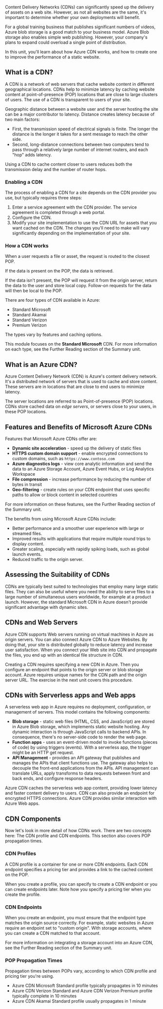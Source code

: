 Content Delivery Networks (CDNs) can significantly speed up the delivery of assets on a web site. However, as not all websites are the same, it's important to determine whether your own deployments will benefit.

For a global training business that publishes significant numbers of videos, Azure blob storage is a good match to your business model. Azure Blob storage also enables simple web publishing. However, your company's plans to expand could overload a single point of distribution.

In this unit, you'll learn about how Azure CDN works, and how to create one to improve the performance of a static website.

## What is a CDN?

A CDN is a network of web servers that cache website content in different geographical locations. CDNs help to minimize latency by caching website content at point-of-presence (POP) locations that are close to large clusters of users. The use of a CDN is transparent to users of your site.

Geographic distance between a website user and the server hosting the site can be a major contributor to latency. Distance creates latency because of two main factors:

- First, the transmission speed of electrical signals is finite. The longer the distance is the longer it takes for a sent message to reach the other side.
- Second, long-distance connections between two computers tend to pass through a relatively large number of internet routers, and each "hop" adds latency.

Using a CDN to cache content closer to users reduces both the transmission delay and the number of router hops.

### Enabling a CDN

The process of enabling a CDN for a site depends on the CDN provider you use, but typically requires three steps:

1. Enter a service agreement with the CDN provider. The service agreement is completed through a web portal.
1. Configure the CDN.
1. Modify your site implementation to use the CDN URL for assets that you want cached on the CDN. The changes you'll need to make will vary significantly depending on the implementation of your site.

### How a CDN works

When a user requests a file or asset, the request is routed to the closest POP.

If the data is present on the POP, the data is retrieved.

If the data isn't present, the POP will request it from the origin server, return the data to the user and store local copy. Follow-on requests for the data will then be local to the POP.

There are four types of CDN available in Azure:

- Standard Microsoft
- Standard Akamai
- Standard Verizon
- Premium Verizon

The types vary by features and caching options.

This module focuses on the **Standard Microsoft** CDN. For more information on each type, see the Further Reading section of the Summary unit.

## What is an Azure CDN?

Azure Content Delivery Network (CDN) is Azure's content delivery network. It's a distributed network of servers that is used to cache and store content. These servers are in locations that are close to end users to minimize latency.

The server locations are referred to as Point-of-presence (POP) locations. CDNs store cached data on *edge servers*, or servers close to your users, in these POP locations.

## Features and Benefits of Microsoft Azure CDNs

Features that Microsoft Azure CDNs offer are:

- **Dynamic site acceleration** - speed up the delivery of static files
- **HTTPS custom domain support** - enable encrypted connections to custom domains, such as `https://www.contoso.com`
- **Azure diagnostics logs** - view core analytic information and send the data to an Azure Storage Account, Azure Event Hubs, or Log Analytics Workspace
- **File compression** - increase performance by reducing the number of bytes in transit
- **Geo-filtering** - create rules on your CDN endpoint that uses specific paths to allow or block content in selected countries

For more information on these features, see the Further Reading section of the Summary unit.

The benefits from using Microsoft Azure CDNs include:

- Better performance and a smoother user experience with large or streamed files.
- Improved results with applications that require multiple round trips to display content.
- Greater scaling, especially with rapidly spiking loads, such as global launch events.
- Reduced traffic to the origin server.

## Assessing the Suitability of CDNs

CDNs are typically best suited to technologies that employ many large static files. They can also be useful where you need the ability to serve files to a large number of simultaneous users worldwide, for example at a product launch. However, the standard Microsoft CDN in Azure doesn't provide significant advantage with dynamic sites.

## CDNs and Web Servers

Azure CDN supports Web servers running on virtual machines in Azure as origin servers. You can also connect Azure CDN to Azure Websites. By doing that, your site is distributed globally to reduce latency and increase user satisfaction. When you connect your Web site into CDN and propagate the files, you end up with an identical file structure in CDN.

Creating a CDN requires specifying a new CDN in Azure. Then you configure an endpoint that points to the origin server or blob storage account. Azure requires unique names for the CDN path and the origin server URL. The exercise in the next unit covers this procedure.

## CDNs with Serverless apps and Web apps

A serverless web app in Azure requires no deployment, configuration, or management of servers. This model contains the following components:

- **Blob storage** - static web files (HTML, CSS, and JavaScript) are stored in Azure Blob storage, which implements static website hosting. Any dynamic interaction is through JavaScript calls to backend APIs. In consequence, there's no server-side code to render the web page.
- **Function apps** - uses an event-driven model to invoke functions (pieces of code) by using triggers (events). With a serverless app, the trigger might be an HTTP get request.
- **API Management** - provides an API gateway that publishes and manages the APIs that client functions use. The gateway also helps to decouple the front-end applications from the APIs. API management can translate URLs, apply transforms to data requests between front and back ends, and configure response headers.

Azure CDN caches the serverless web app content, providing lower latency and faster content delivery to users. CDN can also provide an endpoint for encrypted HTTPS connections. Azure CDN provides similar interaction with Azure Web apps.

## CDN Components

Now let's look in more detail of how CDNs work. There are two concepts here: The CDN profile and CDN endpoints. This section also covers POP propagation times.

### CDN Profiles

A CDN profile is a container for one or more CDN endpoints. Each CDN endpoint specifies a pricing tier and provides a link to the cached content on the POP.

When you create a profile, you can specify to create a CDN endpoint or you can create endpoints later. Note how you specify a pricing tier when you create the profile.

### CDN Endpoints

When you create an endpoint, you must ensure that the endpoint type matches the origin source correctly. For example, static websites in Azure require an endpoint set to "custom origin". With storage accounts, where you can create a CDN matched to that account.

For more information on integrating a storage account into an Azure CDN, see the Further Reading section of the Summary unit.

### POP Propagation Times

Propagation times between POPs vary, according to which CDN profile and pricing tier you're using.

- Azure CDN Microsoft Standard profile typically propagates in 10 minutes
- Azure CDN Verizon Standard and Azure CDN Verizon Premium profile typically complete in 10 minutes
- Azure CDN Akamai Standard profile usually propagates in 1 minute
